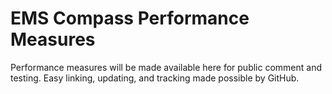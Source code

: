 # EMS Compass Performance Measures
Performance measures will be made available here for public comment and testing. Easy linking, updating, and tracking made possible by GitHub.


